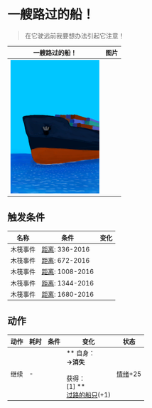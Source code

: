 # 一艘路过的船！  
> 在它驶远前我要想办法引起它注意！  
  
  一艘路过的船！  |   图片   
 ----  |  ----:   
   |  <img decoding="async" src="Sprite/Ship.png" href="a.md" style="max-width:300px;max-height:300px;">   
  
## 触发条件  
名称  |  条件  |  变化  
----  |  ----  |  ----  
木筏事件  |  [距离](Distance.md): 336-2016  |    
木筏事件  |  [距离](Distance.md): 672-2016  |    
木筏事件  |  [距离](Distance.md): 1008-2016  |    
木筏事件  |  [距离](Distance.md): 1344-2016  |    
木筏事件  |  [距离](Distance.md): 1680-2016  |    
## 动作  
动作  |  耗时  |  条件  |  变化  |  状态  
----  |  ----  |  ----  |  ----  |  ----  
继续<br>  |  -  |    |  ** 自身：**<br>→消失<br><br>** 获得： **<br>** [1] **<br>  [过路的船只](PassingShip.md)(+1)<br>  |  [情绪](Morale.md)+25  


<script>document.title="一艘路过的船！ - 卡牌生存百科 Card Survival Wiki";</script>